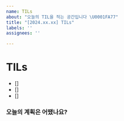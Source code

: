 ```yaml
---
name: TILs
about: "오늘의 TIL을 적는 공간입니다 \U0001FA77"
title: "[2024.xx.xx] TILs"
labels: ''
assignees: ''

---
```


# TILs

- []
- []
- []

### 오늘의 계획은 어땠나요?

